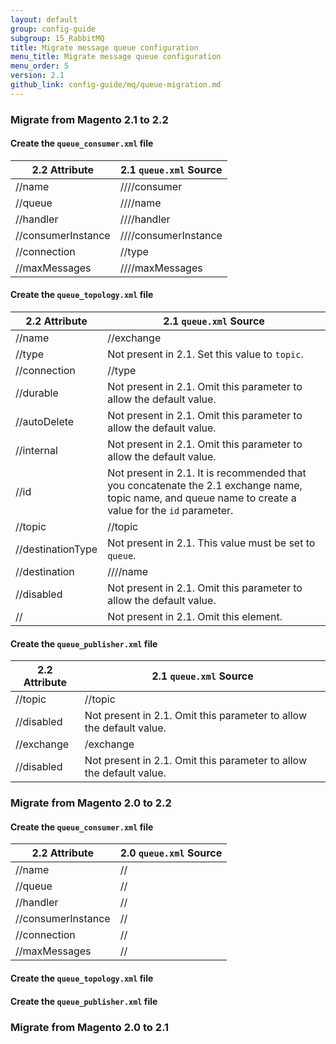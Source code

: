 ```yaml
---
layout: default
group: config-guide
subgroup: 15_RabbitMQ
title: Migrate message queue configuration
menu_title: Migrate message queue configuration
menu_order: 5
version: 2.1
github_link: config-guide/mq/queue-migration.md
---
```



### Migrate from Magento 2.1 to 2.2 ###

#### Create the `queue_consumer.xml` file ####

2.2 Attribute        | 2.1 `queue.xml` Source
---------------- | -----------
/<consumer>/name   | /<broker>//<queue>/consumer
/<consumer>/queue  | /<broker>//<queue>/name
/<consumer>/handler          | /<broker>//<queue>/handler
/<consumer>/consumerInstance | /<broker>//<queue>/consumerInstance
/<consumer>/connection       | /<broker>/type
/<consumer>/maxMessages     | /<broker>//<queue>/maxMessages


#### Create the `queue_topology.xml` file ####

2.2 Attribute        | 2.1 `queue.xml` Source
---------------- | -----------
/<exchange>/name | /<broker>/exchange
/<exchange>/type | Not present in 2.1. Set this value to `topic`.
/<exchange>/connection | /<broker>/type
/<exchange>/durable | Not present in 2.1. Omit this parameter to allow the default value.
/<exchange>/autoDelete | Not present in 2.1. Omit this parameter to allow the default value.
/<exchange>/internal | Not present in 2.1. Omit this parameter to allow the default value.
/<binding>/id | Not present in 2.1. It is recommended that you concatenate the 2.1 exchange name, topic name, and queue name to create a value for the `id` parameter.
/<binding>/topic | /<broker>/topic
/<binding>/destinationType | Not present in 2.1. This value must be set to `queue`.
/<binding>/destination | /<broker>//<queue>/name
/<binding>/disabled | Not present in 2.1. Omit this parameter to allow the default value.
/<arguments>/ | Not present in 2.1. Omit this element.

#### Create the `queue_publisher.xml` file ####

2.2 Attribute        | 2.1 `queue.xml` Source
---------------- | -----------
/<publisher>/topic | /<broker>/topic
/<publisher>/disabled | Not present in 2.1. Omit this parameter to allow the default value.
/<connection>/exchange | /<broker>exchange
/<connection>/disabled | Not present in 2.1. Omit this parameter to allow the default value.

### Migrate from Magento 2.0 to 2.2 ###

#### Create the `queue_consumer.xml` file ####

2.2 Attribute        | 2.0 `queue.xml` Source
---------------- | -----------
/<consumer>/name   | /<consumer>/
/<consumer>/queue  | /<consumer>/
/<consumer>/handler          | /<consumer>/
/<consumer>/consumerInstance | /<consumer>/
/<consumer>/connection       | /<consumer>/
/<consumer>/maxMessages     | /<consumer>/


#### Create the `queue_topology.xml` file ####

#### Create the `queue_publisher.xml` file ####


### Migrate from Magento 2.0 to 2.1 ###
